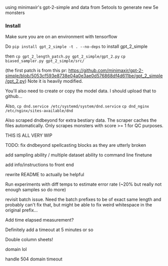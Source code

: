 using minimaxir's gpt-2-simple and data from 5etools to generate new 5e monsters

### Install 
Make sure you are on an environment with tensorflow 

Do `pip install gpt_2_simple -t . --no-deps` to install gpt_2_simple

then
`cp gpt_2_length_patch.py gpt_2_simple/gpt_2.py`
`cp biased_sampler.py gpt_2_simple/src/`

(the first patch is from this pr: https://github.com/minimaxir/gpt-2-simple/blob/5053cf593e8738e04a0e3ae0d576868df4d611be/gpt_2_simple/gpt_2.py) Note it is heavily modified. 

You'll also need to create or copy the model data. I should upload that to github...

Also, `cp dnd.service /etc/systemd/system/dnd.service`
`cp dnd_nginx /etc/nginx/sites-available/dnd`


Also scraped dndbeyond for extra bestiary data. The scraper caches the files automatically.  Only scrapes monsters with score >= 1 for QC purposes. 

THIS IS ALL VERY WIP 


TODO: 
fix dndbeyond spellcasting blocks as they are utterly broken

add sampling ability / multiple dataset ability to command line finetune

add info/instructions to front end

rewrite README to actually be helpful 

Run experiments with diff temps to estimate error rate (~20% but really not enough samples so do more)

revisit batch issue. Need the batch prefixes to be of exact same length and probably can't fix that, but might be able to fix weird whitespace in the original prefix...

Add time elapsed measurement?

Definitely add a timeout at 5 minutes or so

Double column sheets!

domain lol

handle 504 domain timeout
